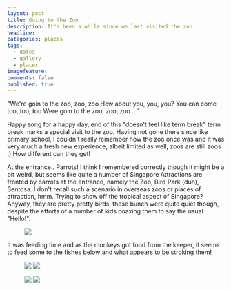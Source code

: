 ```yaml
---
layout: post
title: Going to the Zoo
description: It's been a while since we last visited the zoo.
headline:
categories: places
tags:
  - dates
  - gallery
  - places
imagefeature:
comments: false
published: true
---
```


"We're goin to the zoo, zoo, zoo
How about you, you, you?
You can come too, too, too
Were goin to the zoo, zoo, zoo… "

Happy song for a happy day, end of this "doesn't feel like term break" term break marks a special visit to the zoo. Having not gone there since like primary school, I couldn't really remember how the zoo once was and it was very much a fresh new experience, albeit limited as well, zoos are still zoos :) How different can they get!

At the entrance.. Parrots! I think I remembered correctly though it might be a bit weird, but seems like quite a number of Singapore Attractions are fronted by parrots at the entrance, namely the Zoo, Bird Park (duh), Sentosa. I don't recall such a scenario in overseas zoos or places of attraction, hmm. Trying to show off the tropical aspect of Singapore? Anyway, they are pretty pretty birds, these bunch were quite quiet though, despite the efforts of a number of kids coaxing them to say the usual "Hello!".

<figure>
<a href="http://1.bp.blogspot.com/_m5e8Pqc8k3c/ReIohqvqrFI/AAAAAAAAAK8/0lwKESDwU48/s1600/DSCF0613.jpg"><img src="http://1.bp.blogspot.com/_m5e8Pqc8k3c/ReIohqvqrFI/AAAAAAAAAK8/0lwKESDwU48/s800/DSCF0613.jpg"></a>
</figure>

It was feeding time and as the monkeys got food from the keeper, it seems to feed some to the fishes below and what appears to be stroking them!

<figure class="half">
	<a href="http://1.bp.blogspot.com/_m5e8Pqc8k3c/ReInSqvqrEI/AAAAAAAAAKw/5fOKjgpI-Uc/s1600/title.jpg"><img src="http://1.bp.blogspot.com/_m5e8Pqc8k3c/ReInSqvqrEI/AAAAAAAAAKw/5fOKjgpI-Uc/s600/title.jpg"></a>
	<a href="http://4.bp.blogspot.com/_m5e8Pqc8k3c/ReIujavqrGI/AAAAAAAAALI/9-uuVFBAgWk/s1600/page1.jpg"><img src="http://4.bp.blogspot.com/_m5e8Pqc8k3c/ReIujavqrGI/AAAAAAAAALI/9-uuVFBAgWk/s600/page1.jpg"></a>
</figure>
<figure class="half">
	<a href="http://3.bp.blogspot.com/_m5e8Pqc8k3c/ReIu4KvqrII/AAAAAAAAALY/okkgmzllGes/s1600/page2.jpg"><img src="http://3.bp.blogspot.com/_m5e8Pqc8k3c/ReIu4KvqrII/AAAAAAAAALY/okkgmzllGes/s600/page2.jpg"></a>
	<a href="http://4.bp.blogspot.com/_m5e8Pqc8k3c/ReIuravqrHI/AAAAAAAAALQ/_kYtEnkR80A/s1600/page3.jpg"><img src="http://4.bp.blogspot.com/_m5e8Pqc8k3c/ReIuravqrHI/AAAAAAAAALQ/_kYtEnkR80A/s600/page3.jpg"></a>
</figure>
